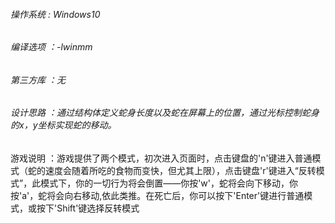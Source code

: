 ###### 操作系统 : Windows10

###### 编译选项 ：-lwinmm

###### 第三方库 ：无

###### 设计思路 ：通过结构体定义蛇身长度以及蛇在屏幕上的位置，通过光标控制蛇身的x，y坐标实现蛇的移动。

游戏说明 ：游戏提供了两个模式，初次进入页面时，点击键盘的'n'键进入普通模式（蛇的速度会随着所吃的食物而变快，但尤其上限），点击键盘'r'键进入“反转模式”，此模式下，你的一切行为将会倒置——你按'w'，蛇将会向下移动，你按'a'，蛇将会向右移动,依此类推。在死亡后，你可以按下'Enter'键进行普通模式，或按下'Shift'键选择反转模式


